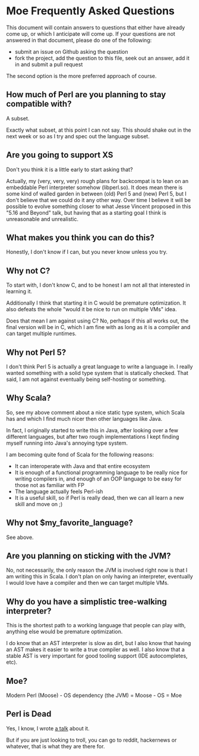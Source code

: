 # Moe Frequently Asked Questions

This document will contain answers to questions that either have
already come up, or which I anticipate will come up. If your
questions are not answered in that document, please do one of
the following:

* submit an issue on Github asking the question
* fork the project, add the question to this file, seek out an
answer, add it in and submit a pull request

The second option is the more preferred approach of course.

## How much of Perl are you planning to stay compatible with?

A subset.

Exactly what subset, at this point I can not say. This should
shake out in the next week or so as I try and spec out the
language subset.

## Are you going to support XS

Don't you think it is a little early to start asking that?

Actually, my (very, very, very) rough plans for backcompat is to
lean on an embeddable Perl interpreter somehow (libperl.so). It
does mean there is some kind of walled garden in between (old)
Perl 5 and (new) Perl 5, but I don't believe that we could do it
any other way. Over time I believe it will be possible to evolve
something closer to what Jesse Vincent proposed in this "5.16 and
Beyond" talk, but having that as a starting goal I think is
unreasonable and unrealistic.

## What makes you think you can do this?

Honestly, I don't know if I can, but you never know unless you try.

## Why not C?

To start with, I don't know C, and to be honest I am not all that
interested in learning it.

Additionally I think that starting it in C would be premature
optimization. It also defeats the whole "would it be nice to run
on multiple VMs" idea.

Does that mean I am against using C? No, perhaps if this all
works out, the final version will be in C, which I am fine with
as long as it is a compiler and can target multiple runtimes.

## Why not Perl 5?

I don't think Perl 5 is actually a great language to write a
language in. I really wanted something with a solid type system
that is statically checked. That said, I am not against eventually
being self-hosting or something.

## Why Scala?

So, see my above comment about a nice static type system, which
Scala has and which I find much nicer then other languages like
Java.

In fact, I originally started to write this in Java, after looking
over a few different languages, but after two rough implementations
I kept finding myself running into Java's annoying type system.

I am becoming quite fond of Scala for the following reasons:

* It can interoperate with Java and that entire ecosystem
* It is enough of a functional programming language to be really
  nice for writing compilers in, and enough of an OOP language to
  be easy for those not as familiar with FP
* The language actually feels Perl-ish
* It is a useful skill, so if Perl is really dead, then we can all
  learn a new skill and move on ;)

## Why not $my_favorite_language?

See above.

## Are you planning on sticking with the JVM?

No, not necessarily, the only reason the JVM is involved right
now is that I am writing this in Scala. I don't plan on only
having an interpreter, eventually I would love have a compiler
and then we can target multiple VMs.

## Why do you have a simplistic tree-walking interpreter?

This is the shortest path to a working language that people can
play with, anything else would be premature optimization.

I do know that an AST interpreter is slow as dirt, but I also
know that having an AST makes it easier to write a true compiler
as well. I also know that a stable AST is very important for good
tooling support (IDE autocompletes, etc).

## Moe?

Modern Perl (Moose) - OS dependency (the JVM) = Moose - OS = Moe

## Perl is Dead

Yes, I know, I wrote [a talk](https://speakerdeck.com/stevan_little/perl-is-not-dead-it-is-a-dead-end) about it.

But if you are just looking to troll, you can go to reddit,
hackernews or whatever, that is what they are there for.

